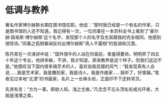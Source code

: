 # 低调与教养

著名作家博尔赫斯长期在图书馆任职。他说：“那时我已经是一个有名的作家，只是图书馆的人还不知道。我记得有一次，一位同事在一本百科全书上看到了‘豪尔赫·路易斯·博尔赫斯’这个名字，发现那个人的名字及生辰跟我的完全相同，他感到很惊讶。”同事之孤陋寡闻反衬出博尔赫斯“真人不露相”的低调和沉潜。 

陈丹青在一次演讲中说：“国外很牛的人站在你面前，害羞得要命。明明弄了四五十年这个专业，他拼命躲，不讲，我才知道，原来教养是这个样子。但我们这边不是。”他感叹当下国内很多搞艺术的人，喜欢自我显摆的风气：“我发现真有人会说……我是艺术家，我是雕刻家，我是诗人，我是作曲家……我听了，好害臊。”笔者见过本地“北漂”的书画家，名片上一长串头衔，正面印不下还转背页。 

先贤有言：“方为一事，即欲人知，浅之尤者。”凡念念不忘头顶名衔或光环者，大抵是浅薄之辈。